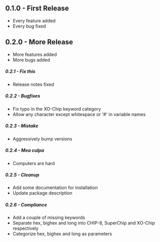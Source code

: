## 0.1.0 - First Release
* Every feature added
* Every bug fixed

## 0.2.0 - More Release
* More features added
* More bugs added

##### 0.2.1 - Fix this
* Release notes fixed

##### 0.2.2 - Bugfixes
* Fix typo in the XO-Chip keyword category
* Allow any character except whitespace or '#' in variable names

##### 0.2.3 - Mistake
* Aggressively bump versions

##### 0.2.4 - Mea culpa
* Computers are hard

##### 0.2.5 - Cleanup
 * Add some documentation for installation
 * Update package description

##### 0.2.6 - Compliance
 * Add a couple of missing keywords
 * Separate hex, bighex and long into CHIP-8, SuperChip and XO-Chip respectively
 * Categorize hex, bighex and long as parameters 
